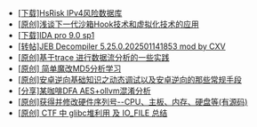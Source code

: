 + [[下载]HsRisk IPv4风险数据库](https://bbs.kanxue.com/thread-285213.htm)
+ [[原创]浅谈下一代沙箱Hook技术和虚拟化技术的应用](https://bbs.kanxue.com/thread-283824.htm)
+ [[下载]IDA pro 9.0 sp1](https://bbs.kanxue.com/thread-285234.htm)
+ [[转帖]JEB Decompiler 5.25.0.202501141853 mod by CXV](https://bbs.kanxue.com/thread-285249.htm)
+ [[原创]基于trace 进行数据流分析的一些实践](https://bbs.kanxue.com/thread-285243.htm)
+ [[原创] 简单魔改MD5分析学习](https://bbs.kanxue.com/thread-285248.htm)
+ [[原创]安卓逆向基础知识之动态调试以及安卓逆向的那些常规手段](https://bbs.kanxue.com/thread-279978.htm)
+ [[分享]某咖啡DFA AES+ollvm混淆分析](https://bbs.kanxue.com/thread-284992.htm)
+ [[原创]获得并修改硬件序列号--CPU、主板、内存、硬盘等(有源码)](https://bbs.kanxue.com/thread-282756.htm)
+ [[原创] CTF 中 glibc堆利用 及 IO_FILE 总结](https://bbs.kanxue.com/thread-272098.htm)
